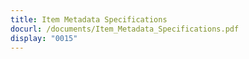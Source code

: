 ```yaml
---
title: Item Metadata Specifications
docurl: /documents/Item_Metadata_Specifications.pdf
display: "0015"
---
```

